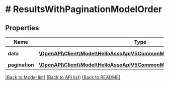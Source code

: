 # # ResultsWithPaginationModelOrder

## Properties

Name | Type | Description | Notes
------------ | ------------- | ------------- | -------------
**data** | [**\OpenAPI\Client\Model\HelloAssoApiV5CommonModelsStatisticsOrder[]**](HelloAssoApiV5CommonModelsStatisticsOrder.md) | Data property | [optional]
**pagination** | [**\OpenAPI\Client\Model\HelloAssoApiV5CommonModelsCommonPaginationModel**](HelloAssoApiV5CommonModelsCommonPaginationModel.md) |  | [optional]

[[Back to Model list]](../../README.md#models) [[Back to API list]](../../README.md#endpoints) [[Back to README]](../../README.md)
